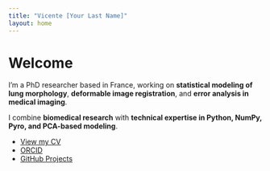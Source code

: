 ```yaml
---
title: "Vicente [Your Last Name]"
layout: home
---
```


# Welcome

I’m a PhD researcher based in France, working on **statistical modeling of lung morphology**, **deformable image registration**, and **error analysis in medical imaging**.  

I combine **biomedical research** with **technical expertise in Python, NumPy, Pyro, and PCA-based modeling**.

- [View my CV](assets/Vicente_CV.pdf)  
- [ORCID](https://orcid.org/xxxx-xxxx-xxxx-xxxx)  
- [GitHub Projects](https://github.com/vestopier)

